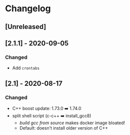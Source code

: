 # Changelog

## [Unreleased]

## [2.1.1] - 2020-09-05

### Changed

- Add `crontabs`

## [2.1] - 2020-08-17

### Changed

- C++ boost update: 1.73.0 ➡️ 1.74.0
- split shell script (c-c++ ➡️ install_gcc8)
  - *build gcc from source* makes docker image bloated!
  - Default: doesn't install older version of C++